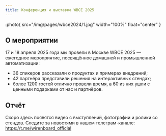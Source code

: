 ```yaml
---
title: Конференция и выставка WBCE 2025
---
```


:photo{
    src="/img/pages/wbce2024/1.jpg"
    width="100%"
    float="center"
}

## О мероприятии

17 и 18 апреля 2025 года мы провели в Москве WBCE 2025 — ежегодное мероприятие, посвящённое домашней и промышленной автоматизации:

- 36 спикеров рассказали о продуктах и примерах внедрений;
- 42 партнёра представили решения на интерактивных стендах;
- более 1200 гостей отлично провели время, а 60 из них ушли с ценными подарками от нас и партнёров.

## Отчёт
Скоро здесь появятся видео с выступлений, фотографии и ролики со стендов. Следите за новостями в нашем телеграм-канале: https://t.me/wirenboard_official
